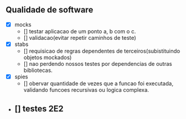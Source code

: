 ## Qualidade de software

- [x] mocks
  - [] testar aplicacao de um ponto a, b com o c.
  - [] validacao(evitar repetir caminhos de teste)
- [x] stabs
  - [] requisicao de regras dependentes de terceiros(subistituindo objetos mockados)
  - [] nao perdendo nossos testes por dependencias de outras bibliotecas.
- [x] spies
  - [] obervar quantidade de vezes que a funcao  foi executada, validando funcoes recursivas ou logica complexa.
- [] testes 2E2
  - 